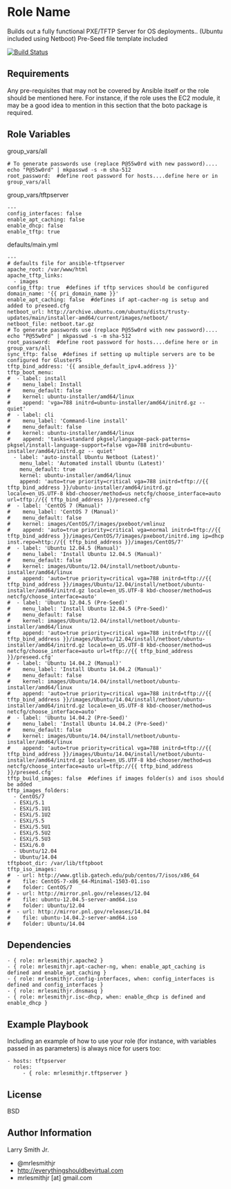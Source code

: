 Role Name
=========

Builds out a fully functional PXE/TFTP Server for OS deployments.. (Ubuntu included using Netboot) Pre-Seed file template included

[![Build Status](https://travis-ci.org/mrlesmithjr/ansible-tftpserver.svg?branch=master)](https://travis-ci.org/mrlesmithjr/ansible-tftpserver)

Requirements
------------

Any pre-requisites that may not be covered by Ansible itself or the role should be mentioned here. For instance, if the role uses the EC2 module, it may be a good idea to mention in this section that the boto package is required.

Role Variables
--------------
group_vars/all
````
# To generate passwords use (replace P@55w0rd with new password).... echo "P@55w0rd" | mkpasswd -s -m sha-512
root_password:  #define root password for hosts....define here or in group_vars/all
````

group_vars/tftpserver
````
---
config_interfaces: false
enable_apt_caching: false
enable_dhcp: false
enable_tftp: true
````

defaults/main.yml
````
---
# defaults file for ansible-tftpserver
apache_root: /var/www/html
apache_tftp_links:
  - images
config_tftp: true  #defines if tftp services should be configured
domain_name: '{{ pri_domain_name }}'
enable_apt_caching: false  #defines if apt-cacher-ng is setup and added to preseed.cfg
netboot_url: http://archive.ubuntu.com/ubuntu/dists/trusty-updates/main/installer-amd64/current/images/netboot/
netboot_file: netboot.tar.gz
# To generate passwords use (replace P@55w0rd with new password).... echo "P@55w0rd" | mkpasswd -s -m sha-512
root_password:  #define root password for hosts....define here or in group_vars/all
sync_tftp: false  #defines if setting up multiple servers are to be configured for GlusterFS
tftp_bind_address: '{{ ansible_default_ipv4.address }}'
tftp_boot_menu:
#  - label: install
#    menu_label: Install
#    menu_default: false
#    kernel: ubuntu-installer/amd64/linux
#    append: 'vga=788 initrd=ubuntu-installer/amd64/initrd.gz -- quiet'
#  - label: cli
#    menu_label: 'Command-line install'
#    menu_default: false
#    kernel: ubuntu-installer/amd64/linux
#    append: 'tasks=standard pkgsel/language-pack-patterns= pkgsel/install-language-support=false vga=788 initrd=ubuntu-installer/amd64/initrd.gz -- quiet'
  - label: 'auto-install Ubuntu Netboot (Latest)'
    menu_label: 'Automated install Ubuntu (Latest)'
    menu_default: true
    kernel: ubuntu-installer/amd64/linux
    append: 'auto=true priority=critical vga=788 initrd=tftp://{{ tftp_bind_address }}/ubuntu-installer/amd64/initrd.gz locale=en_US.UTF-8 kbd-chooser/method=us netcfg/choose_interface=auto url=tftp://{{ tftp_bind_address }}/preseed.cfg'
#  - label: 'CentOS 7 (Manual)'
#    menu_label: 'CentOS 7 (Manual)'
#    menu_default: false
#    kernel: images/CentOS/7/images/pxeboot/vmlinuz
#    append: 'auto=true priority=critical vga=normal initrd=tftp://{{ tftp_bind_address }}/images/CentOS/7/images/pxeboot/initrd.img ip=dhcp inst.repo=http://{{ tftp_bind_address }}/images/CentOS/7'
#  - label: 'Ubuntu 12.04.5 (Manual)'
#    menu_label: 'Install Ubuntu 12.04.5 (Manual)'
#    menu_default: false
#    kernel: images/Ubuntu/12.04/install/netboot/ubuntu-installer/amd64/linux
#    append: 'auto=true priority=critical vga=788 initrd=tftp://{{ tftp_bind_address }}/images/Ubuntu/12.04/install/netboot/ubuntu-installer/amd64/initrd.gz locale=en_US.UTF-8 kbd-chooser/method=us netcfg/choose_interface=auto'
#  - label: 'Ubuntu 12.04.5 (Pre-Seed)'
#    menu_label: 'Install Ubuntu 12.04.5 (Pre-Seed)'
#    menu_default: false
#    kernel: images/Ubuntu/12.04/install/netboot/ubuntu-installer/amd64/linux
#    append: 'auto=true priority=critical vga=788 initrd=tftp://{{ tftp_bind_address }}/images/Ubuntu/12.04/install/netboot/ubuntu-installer/amd64/initrd.gz locale=en_US.UTF-8 kbd-chooser/method=us netcfg/choose_interface=auto url=tftp://{{ tftp_bind_address }}/preseed.cfg'
#  - label: 'Ubuntu 14.04.2 (Manual)'
#    menu_label: 'Install Ubuntu 14.04.2 (Manual)'
#    menu_default: false
#    kernel: images/Ubuntu/14.04/install/netboot/ubuntu-installer/amd64/linux
#    append: 'auto=true priority=critical vga=788 initrd=tftp://{{ tftp_bind_address }}/images/Ubuntu/14.04/install/netboot/ubuntu-installer/amd64/initrd.gz locale=en_US.UTF-8 kbd-chooser/method=us netcfg/choose_interface=auto'
#  - label: 'Ubuntu 14.04.2 (Pre-Seed)'
#    menu_label: 'Install Ubuntu 14.04.2 (Pre-Seed)'
#    menu_default: false
#    kernel: images/Ubuntu/14.04/install/netboot/ubuntu-installer/amd64/linux
#    append: 'auto=true priority=critical vga=788 initrd=tftp://{{ tftp_bind_address }}/images/Ubuntu/14.04/install/netboot/ubuntu-installer/amd64/initrd.gz locale=en_US.UTF-8 kbd-chooser/method=us netcfg/choose_interface=auto url=tftp://{{ tftp_bind_address }}/preseed.cfg'
tftp_build_images: false  #defines if images folder(s) and isos should be added
tftp_images_folders:
  - CentOS/7
  - ESXi/5.1
  - ESXi/5.1U1
  - ESXi/5.1U2
  - ESXi/5.5
  - ESXi/5.5U1
  - ESXi/5.5U2
  - ESXi/5.5U3
  - ESXi/6.0
  - Ubuntu/12.04
  - Ubuntu/14.04
tftpboot_dir: /var/lib/tftpboot
tftp_iso_images:
#  - url: http://www.gtlib.gatech.edu/pub/centos/7/isos/x86_64
#    file: CentOS-7-x86_64-Minimal-1503-01.iso
#    folder: CentOS/7
#  - url: http://mirror.pnl.gov/releases/12.04
#    file: ubuntu-12.04.5-server-amd64.iso
#    folder: Ubuntu/12.04
#  - url: http://mirror.pnl.gov/releases/14.04
#    file: ubuntu-14.04.2-server-amd64.iso
#    folder: Ubuntu/14.04
````

Dependencies
------------

````
- { role: mrlesmithjr.apache2 }
- { role: mrlesmithjr.apt-cacher-ng, when: enable_apt_caching is defined and enable_apt_caching }
- { role: mrlesmithjr.config-interfaces, when: config_interfaces is defined and config_interfaces }
- { role: mrlesmithjr.dnsmasq }
- { role: mrlesmithjr.isc-dhcp, when: enable_dhcp is defined and enable_dhcp }
````

Example Playbook
----------------

Including an example of how to use your role (for instance, with variables passed in as parameters) is always nice for users too:

    - hosts: tftpserver
      roles:
         - { role: mrlesmithjr.tftpserver }

License
-------

BSD

Author Information
------------------

Larry Smith Jr.
- @mrlesmithjr
- http://everythingshouldbevirtual.com
- mrlesmithjr [at] gmail.com
